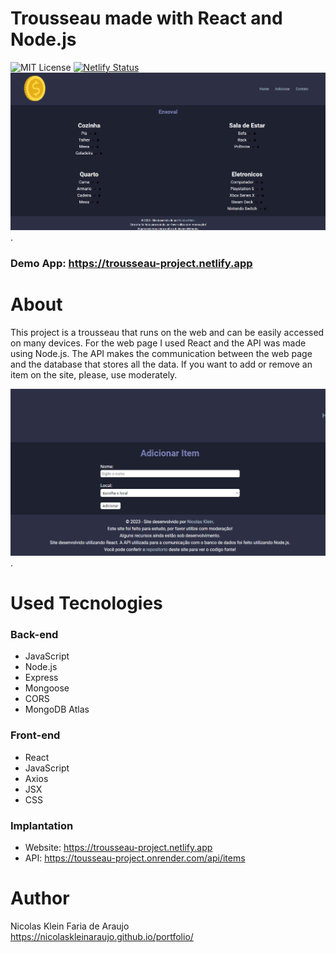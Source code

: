 # Trousseau made with React and Node.js
 ![MIT License](https://img.shields.io/badge/license-MIT-blue) [![Netlify Status](https://api.netlify.com/api/v1/badges/61e3f784-e2d8-4c45-bf45-7cf521bdbf2e/deploy-status)](https://app.netlify.com/sites/trousseau-project/deploys)<br>
 <img src="./frontend/src/assets/home-page.png" alt="Print Home Page" width="700">.
 ### Demo App: https://trousseau-project.netlify.app
# About
 This project is a trousseau that runs on the web and can be easily accessed on many devices.
 For the web page I used React and the API was made using Node.js.
 The API makes the communication between the web page and the database that stores all the data.
 If you want to add or remove an item on the site, please, use moderately.
 
 <img src="./frontend/src/assets/create-item-page.png" alt="Print Home Page" width="700">.
# Used Tecnologies
 ### Back-end
 - JavaScript
 - Node.js
 - Express
 - Mongoose
 - CORS
 - MongoDB Atlas

 ### Front-end
 - React
 - JavaScript
 - Axios
 - JSX
 - CSS

 ### Implantation
 - Website: https://trousseau-project.netlify.app
 - API: https://tousseau-project.onrender.com/api/items

# Author
 Nicolas Klein Faria de Araujo <br>
 https://nicolaskleinaraujo.github.io/portfolio/
